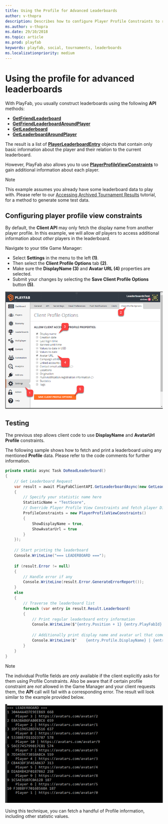 ```yaml
---
title: Using the Profile for Advanced Leaderboards
author: v-thopra
description: Describes how to configure Player Profile Constraints to retrieve additional leaderboard information.
ms.author: v-thopra
ms.date: 29/10/2018
ms.topic: article
ms.prod: playfab
keywords: playfab, social, tournaments, leaderboards
ms.localizationpriority: medium
---
```


# Using the profile for advanced leaderboards

With PlayFab, you usually construct leaderboards using the following **API** methods:

- [**GetFriendLeaderboard**](xref:titleid.playfabapi.com.client.playerdatamanagement.getfriendleaderboard)
- [**GetFriendLeaderboardAroundPlayer**](xref:titleid.playfabapi.com.client.playerdatamanagement.getfriendleaderboardaroundplayer)
- [**GetLeaderboard**](xref:titleid.playfabapi.com.client.playerdatamanagement.getleaderboard)
- [**GetLeaderboardAroundPlayer**](xref:titleid.playfabapi.com.client.playerdatamanagement.getleaderboardaroundplayer)

The result is a list of [**PlayerLeaderboardEntry**](xref:titleid.playfabapi.com.client.playerdatamanagement.getleaderboard#playerleaderboardentry) objects that contain only basic information about the player and their relation to the current leaderboard.

However, PlayFab also allows you to use [**PlayerProfileViewConstraints**](xref:titleid.playfabapi.com.server.accountmanagement.getplayerprofile#playerprofileviewconstraints) to gain additional information about each player.

> [!NOTE]
> This example assumes you already have some leaderboard data to play with. Please refer to our [Accessing Archived Tournament Results](accessing-archived-tournament-results.md) tutorial, for a method to generate some test data.

## Configuring player profile view constraints

By default, the **Client API** may only fetch the display name from another player profile. In this example, we will allow *all* players to access additional information about *other* players in the leaderboard.

Navigate to your title Game Manager:

- Select **Settings** in the menu to the left **(1)**.
- Then select the **Client Profile Options** tab **(2)**.
- Make sure the **DisplayName (3)** and **Avatar URL (4)** properties are selected.
- Submit your changes by selecting the **Save Client Profile Options** button **(5)**.

![Game Manager - Settings - Client Profile Options](media/tutorials/game-manager-settings-client-profile-options.png)  

## Testing

The previous step allows client code to use **DisplayName** and **AvatarUrl Profile** constraints.

The following sample shows how to fetch and print a leaderboard using any mentioned **Profile** data. Please refer to the code comments for further information.

```csharp
private static async Task DoReadLeaderboard()
{
    // Get Leaderboard Request
    var result = await PlayFabClientAPI.GetLeaderboardAsync(new GetLeaderboardRequest()
    {
        // Specify your statistic name here
        StatisticName = "TestScore",
        // Override Player Profile View Constraints and fetch player DisplayName and AvatarUrl
        ProfileConstraints = new PlayerProfileViewConstraints()
        {
            ShowDisplayName = true,
            ShowAvatarUrl = true
        }
    });

    // Start printing the leaderboard
    Console.WriteLine("=== LEADERBOARD ===");

    if (result.Error != null)
    {
        // Handle error if any
        Console.WriteLine(result.Error.GenerateErrorReport());
    }
    else
    {
        // Traverse the leaderboard list
        foreach (var entry in result.Result.Leaderboard)
        {
            // Print regular leaderboard entry information
            Console.WriteLine($"{entry.Position + 1} {entry.PlayFabId} {entry.StatValue}");

            // Additionally print display name and avatar url that comes from player profile
            Console.WriteLine($"    {entry.Profile.DisplayName} | {entry.Profile.AvatarUrl}");
        }
    }
}
```

> [!NOTE]
> The individual Profile fields are *only* available if the client explicitly asks for them using Profile Constraints. Also be aware that if certain profile constraint are *not* allowed in the Game Manager and your client requests them, the **API** call will fail with a corresponding error. The result will look similar to the example provided below.

![Output - Display Leaderboard](media/tutorials/output-display-leaderboard.png)  

Using this technique, you can fetch a handful of Profile information, including other statistic values.
